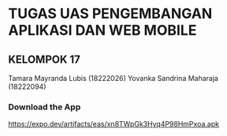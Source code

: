 # TUGAS UAS PENGEMBANGAN APLIKASI DAN WEB MOBILE

## KELOMPOK 17
Tamara Mayranda Lubis (18222026)
Yovanka Sandrina Maharaja (18222094)

### Download the App
https://expo.dev/artifacts/eas/xn8TWpGk3Hyq4P98HmPxoa.apk
